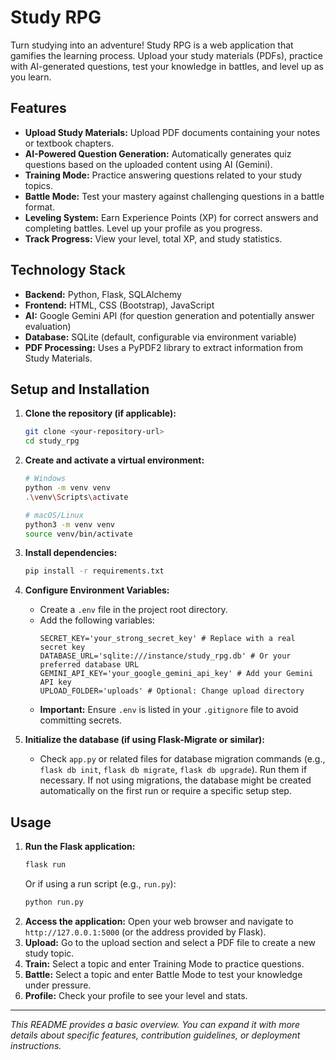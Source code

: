 # Study RPG

Turn studying into an adventure! Study RPG is a web application that gamifies the learning process. Upload your study materials (PDFs), practice with AI-generated questions, test your knowledge in battles, and level up as you learn.

## Features

*   **Upload Study Materials:** Upload PDF documents containing your notes or textbook chapters.
*   **AI-Powered Question Generation:** Automatically generates quiz questions based on the uploaded content using AI (Gemini).
*   **Training Mode:** Practice answering questions related to your study topics.
*   **Battle Mode:** Test your mastery against challenging questions in a battle format.
*   **Leveling System:** Earn Experience Points (XP) for correct answers and completing battles. Level up your profile as you progress.
*   **Track Progress:** View your level, total XP, and study statistics.

## Technology Stack

*   **Backend:** Python, Flask, SQLAlchemy
*   **Frontend:** HTML, CSS (Bootstrap), JavaScript
*   **AI:** Google Gemini API (for question generation and potentially answer evaluation)
*   **Database:** SQLite (default, configurable via environment variable)
*   **PDF Processing:** Uses a PyPDF2 library to extract information from Study Materials.

## Setup and Installation

1.  **Clone the repository (if applicable):**
    ```bash
    git clone <your-repository-url>
    cd study_rpg
    ```
2.  **Create and activate a virtual environment:**
    ```bash
    # Windows
    python -m venv venv
    .\venv\Scripts\activate

    # macOS/Linux
    python3 -m venv venv
    source venv/bin/activate
    ```
3.  **Install dependencies:**
    ```bash
    pip install -r requirements.txt
    ```
4.  **Configure Environment Variables:**
    *   Create a `.env` file in the project root directory.
    *   Add the following variables:
        ```dotenv
        SECRET_KEY='your_strong_secret_key' # Replace with a real secret key
        DATABASE_URL='sqlite:///instance/study_rpg.db' # Or your preferred database URL
        GEMINI_API_KEY='your_google_gemini_api_key' # Add your Gemini API key
        UPLOAD_FOLDER='uploads' # Optional: Change upload directory
        ```
    *   **Important:** Ensure `.env` is listed in your `.gitignore` file to avoid committing secrets.

5.  **Initialize the database (if using Flask-Migrate or similar):**
    *   Check `app.py` or related files for database migration commands (e.g., `flask db init`, `flask db migrate`, `flask db upgrade`). Run them if necessary. If not using migrations, the database might be created automatically on the first run or require a specific setup step.

## Usage

1.  **Run the Flask application:**
    ```bash
    flask run
    ```
    Or if using a run script (e.g., `run.py`):
    ```bash
    python run.py
    ```
2.  **Access the application:** Open your web browser and navigate to `http://127.0.0.1:5000` (or the address provided by Flask).
3.  **Upload:** Go to the upload section and select a PDF file to create a new study topic.
4.  **Train:** Select a topic and enter Training Mode to practice questions.
5.  **Battle:** Select a topic and enter Battle Mode to test your knowledge under pressure.
6.  **Profile:** Check your profile to see your level and stats.

---

*This README provides a basic overview. You can expand it with more details about specific features, contribution guidelines, or deployment instructions.*
